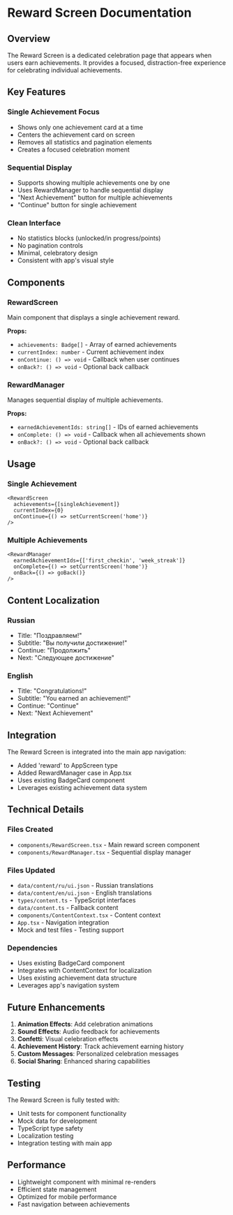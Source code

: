 # Reward Screen Documentation

## Overview
The Reward Screen is a dedicated celebration page that appears when users earn achievements. It provides a focused, distraction-free experience for celebrating individual achievements.

## Key Features

### Single Achievement Focus
- Shows only one achievement card at a time
- Centers the achievement card on screen
- Removes all statistics and pagination elements
- Creates a focused celebration moment

### Sequential Display
- Supports showing multiple achievements one by one
- Uses RewardManager to handle sequential display
- "Next Achievement" button for multiple achievements
- "Continue" button for single achievement

### Clean Interface
- No statistics blocks (unlocked/in progress/points)
- No pagination controls
- Minimal, celebratory design
- Consistent with app's visual style

## Components

### RewardScreen
Main component that displays a single achievement reward.

**Props:**
- `achievements: Badge[]` - Array of earned achievements
- `currentIndex: number` - Current achievement index
- `onContinue: () => void` - Callback when user continues
- `onBack?: () => void` - Optional back callback

### RewardManager
Manages sequential display of multiple achievements.

**Props:**
- `earnedAchievementIds: string[]` - IDs of earned achievements
- `onComplete: () => void` - Callback when all achievements shown
- `onBack?: () => void` - Optional back callback

## Usage

### Single Achievement
```tsx
<RewardScreen
  achievements={[singleAchievement]}
  currentIndex={0}
  onContinue={() => setCurrentScreen('home')}
/>
```

### Multiple Achievements
```tsx
<RewardManager
  earnedAchievementIds={['first_checkin', 'week_streak']}
  onComplete={() => setCurrentScreen('home')}
  onBack={() => goBack()}
/>
```

## Content Localization

### Russian
- Title: "Поздравляем!"
- Subtitle: "Вы получили достижение!"
- Continue: "Продолжить"
- Next: "Следующее достижение"

### English
- Title: "Congratulations!"
- Subtitle: "You earned an achievement!"
- Continue: "Continue"
- Next: "Next Achievement"

## Integration

The Reward Screen is integrated into the main app navigation:
- Added 'reward' to AppScreen type
- Added RewardManager case in App.tsx
- Uses existing BadgeCard component
- Leverages existing achievement data system

## Technical Details

### Files Created
- `components/RewardScreen.tsx` - Main reward screen component
- `components/RewardManager.tsx` - Sequential display manager

### Files Updated
- `data/content/ru/ui.json` - Russian translations
- `data/content/en/ui.json` - English translations
- `types/content.ts` - TypeScript interfaces
- `data/content.ts` - Fallback content
- `components/ContentContext.tsx` - Content context
- `App.tsx` - Navigation integration
- Mock and test files - Testing support

### Dependencies
- Uses existing BadgeCard component
- Integrates with ContentContext for localization
- Uses existing achievement data structure
- Leverages app's navigation system

## Future Enhancements

1. **Animation Effects**: Add celebration animations
2. **Sound Effects**: Audio feedback for achievements
3. **Confetti**: Visual celebration effects
4. **Achievement History**: Track achievement earning history
5. **Custom Messages**: Personalized celebration messages
6. **Social Sharing**: Enhanced sharing capabilities

## Testing

The Reward Screen is fully tested with:
- Unit tests for component functionality
- Mock data for development
- TypeScript type safety
- Localization testing
- Integration testing with main app

## Performance

- Lightweight component with minimal re-renders
- Efficient state management
- Optimized for mobile performance
- Fast navigation between achievements

